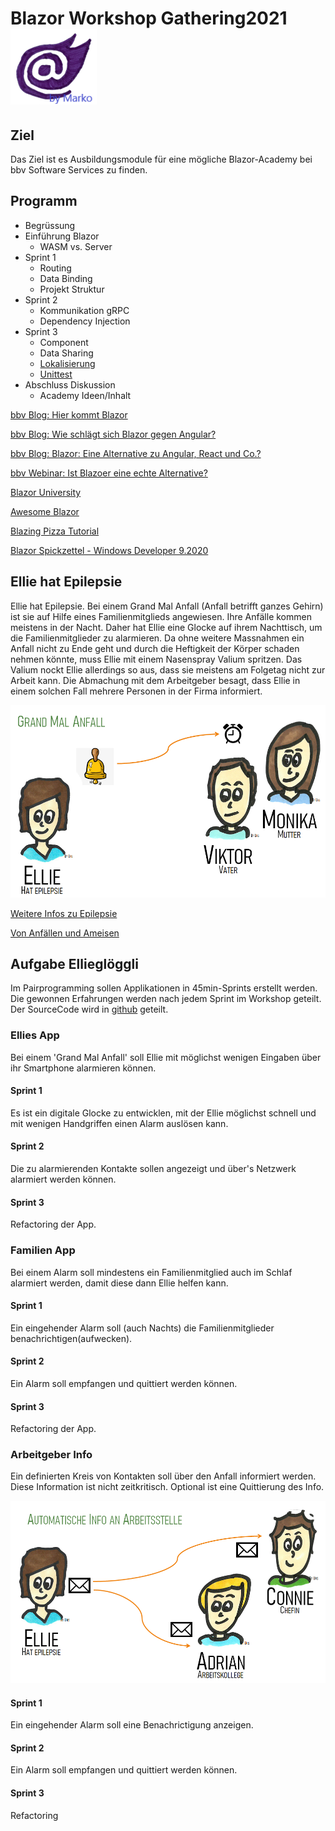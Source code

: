 # Blazor Workshop Gathering2021   ![Blazor Symbol](./images/Blazor.png)

## Ziel
Das Ziel ist es Ausbildungsmodule für eine mögliche Blazor-Academy bei bbv Software Services zu finden.

## Programm
* Begrüssung
* Einführung Blazor
    * WASM vs. Server
* Sprint 1
    * Routing
    * Data Binding
    * Projekt Struktur
* Sprint 2
    * Kommunikation gRPC
    * Dependency Injection
 * Sprint 3
    * Component
    * Data Sharing
    * [Lokalisierung](https://bunit.dev/)
    * [Unittest](https://bunit.dev/) 
* Abschluss Diskussion
    * Academy Ideen/Inhalt

[bbv Blog: Hier kommt Blazor](https://www.bbv.ch/blazor/)

[bbv Blog: Wie schlägt sich Blazor gegen Angular?](https://www.bbv.ch/blazor-2/)

[bbv Blog: Blazor: Eine Alternative zu Angular, React und Co.?](https://www.bbv.ch/blazor-wechsel/)

[bbv Webinar: Ist Blazoer eine echte Alternative?](https://bbv-ch.zoom.us/rec/play/TvinxeVeVw4X57l-saGMIhy3s4U-EXDJU6GHG-cnofzmJOr3HC_OBfjA4z_YyuYDuqjQGStzE-93MnW9.qjC_snYsCtkMIwl6)

[Blazor University](https://blazor-university.com)

[Awesome Blazor](https://github.com/AdrienTorris/awesome-blazor)

[Blazing Pizza Tutorial](https://github.com/dotnet-presentations/blazor-workshop)

[Blazor Spickzettel - Windows Developer 9.2020](./BlazorSpickzettel.pdf)

## Ellie hat Epilepsie
Ellie hat Epilepsie. Bei einem Grand Mal Anfall (Anfall betrifft ganzes Gehirn) ist sie auf Hilfe eines Familienmitglieds angewiesen. Ihre Anfälle kommen meistens in der Nacht. Daher hat Ellie eine Glocke auf ihrem Nachttisch, um die Familienmitglieder zu alarmieren. Da ohne weitere Massnahmen ein Anfall nicht zu Ende geht und durch die Heftigkeit der Körper schaden nehmen könnte, muss Ellie mit einem Nasenspray Valium spritzen. Das Valium nockt Ellie allerdings so aus, dass sie meistens am Folgetag nicht zur Arbeit kann. Die Abmachung mit dem Arbeitgeber besagt, dass Ellie in einem solchen Fall mehrere Personen in der Firma informiert.

![Alarm APP](./images/GrandMal.png)


[Weitere Infos zu Epilepsie](https://epi-suisse.ch/epilepsie/)

[Von Anfällen und Ameisen](https://www.bing.com/videos/search?q=epilepsie+Ameisen&&view=detail&mid=E2D7E8F14FB63F271D86E2D7E8F14FB63F271D86&&FORM=VRDGAR&ru=%2Fvideos%2Fsearch%3Fq%3Depilepsie%2520Ameisen%26qs%3Dn%26form%3DQBVR%26sp%3D-1%26pq%3Depilepsie%2520ameisen%26sc%3D1-17%26sk%3D%26cvid%3D2A2D58D72AD7410280421534A7C9EB42)


## Aufgabe Ellieglöggli
Im Pairprogramming sollen Applikationen in 45min-Sprints erstellt werden. Die gewonnen Erfahrungen werden nach jedem Sprint im Workshop geteilt. Der SourceCode wird in [github](https://github.com/bbvch/Blazor-Gathering2021EllieBell) geteilt.

### Ellies App
Bei einem 'Grand Mal Anfall' soll Ellie mit möglichst wenigen Eingaben über ihr Smartphone alarmieren können.

#### Sprint 1
Es ist ein digitale Glocke zu entwicklen, mit der Ellie möglichst schnell und mit wenigen Handgriffen einen Alarm auslösen kann.


#### Sprint 2
Die zu alarmierenden Kontakte sollen angezeigt und über's Netzwerk alarmiert werden können.

#### Sprint 3
Refactoring der App.

### Familien App
Bei einem Alarm soll mindestens ein Familienmitglied auch im Schlaf alarmiert werden, damit diese dann Ellie helfen kann.

#### Sprint 1
Ein eingehender Alarm soll (auch Nachts) die Familienmitglieder benachrichtigen(aufwecken).

#### Sprint 2
Ein Alarm soll empfangen und quittiert werden können.

#### Sprint 3
Refactoring der App.

### Arbeitgeber Info
Ein definierten Kreis von Kontakten soll über den Anfall informiert werden. Diese Information ist nicht zeitkritisch. Optional ist eine Quittierung des Info.

![Info an Arbeitgeber](./images/InfoFirma.png)

#### Sprint 1
Ein eingehender Alarm soll eine Benachrictigung anzeigen.

#### Sprint 2
Ein Alarm soll empfangen und quittiert werden können.

#### Sprint 3
Refactoring
